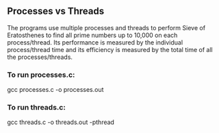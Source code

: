 ## Processes vs Threads

The programs use multiple processes and threads to perform Sieve of Eratosthenes to find all prime numbers up to 10,000 on each process/thread.
Its performance is measured by the individual process/thread time and its efficiency is measured by the total time of all the processes/threads.

### To run processes.c:

gcc processes.c -o processes.out

### To run threads.c:

gcc threads.c -o threads.out -pthread
